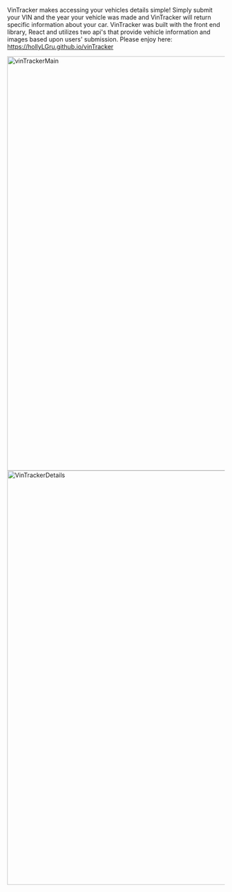 VinTracker makes accessing your vehicles details simple! Simply submit your VIN and the year your vehicle was made and VinTracker will return specific information about your car. VinTracker was built with the front end library, React and utilizes two api's that provide vehicle information and images based upon users' submission. Please enjoy here: https://hollyLGru.github.io/vinTracker

<img width="960" alt="vinTrackerMain" src="https://user-images.githubusercontent.com/91293977/217582518-1867c39d-fdbe-4d12-8236-386e8cb5ca6d.png">
<img width="960" alt="VinTrackerDetails" src="https://user-images.githubusercontent.com/91293977/217582527-6d9ed1c1-f4f0-4b71-91ef-f659a34c4090.png">
